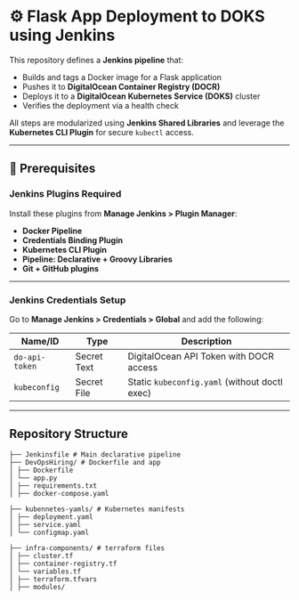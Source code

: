 # ⚙️ Flask App Deployment to DOKS using Jenkins

This repository defines a **Jenkins pipeline** that:

- Builds and tags a Docker image for a Flask application
- Pushes it to **DigitalOcean Container Registry (DOCR)**
- Deploys it to a **DigitalOcean Kubernetes Service (DOKS)** cluster
- Verifies the deployment via a health check

All steps are modularized using **Jenkins Shared Libraries** and leverage the **Kubernetes CLI Plugin** for secure `kubectl` access.

---

## 🔧 Prerequisites

### Jenkins Plugins Required

Install these plugins from **Manage Jenkins > Plugin Manager**:

-  **Docker Pipeline**
-  **Credentials Binding Plugin**
-  **Kubernetes CLI Plugin**
-  **Pipeline: Declarative + Groovy Libraries**
-  **Git + GitHub plugins**

---

### Jenkins Credentials Setup

Go to **Manage Jenkins > Credentials > Global** and add the following:

| Name/ID      | Type         | Description                                       |
|--------------|--------------|---------------------------------------------------|
| `do-api-token` | Secret Text | DigitalOcean API Token with DOCR access           |
| `kubeconfig`   | Secret File | Static `kubeconfig.yaml` (without doctl exec)     |

---

## Repository Structure

```
├── Jenkinsfile # Main declarative pipeline
├── DevOpsHiring/ # Dockerfile and app
│ ├── Dockerfile
│ └── app.py
│ ├── requirements.txt
│ ├── docker-compose.yaml

├── kubennetes-yamls/ # Kubernetes manifests
│ ├── deployment.yaml
│ ├── service.yaml
│ └── configmap.yaml

├── infra-components/ # terraform files
│ ├── cluster.tf
│ ├── container-registry.tf
│ └── variables.tf
│ ├── terraform.tfvars
│ ├── modules/

```

